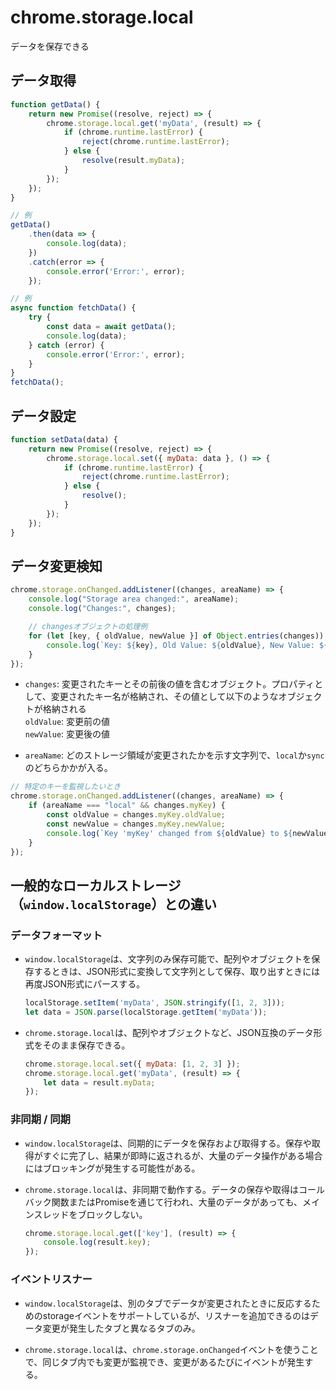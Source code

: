 # chrome.storage.local

データを保存できる

## データ取得

```js
function getData() {
    return new Promise((resolve, reject) => {
        chrome.storage.local.get('myData', (result) => {
            if (chrome.runtime.lastError) {
                reject(chrome.runtime.lastError);
            } else {
                resolve(result.myData);
            }
        });
    });
}

// 例
getData()
    .then(data => {
        console.log(data);
    })
    .catch(error => {
        console.error('Error:', error);
    });

// 例
async function fetchData() {
    try {
        const data = await getData();
        console.log(data);
    } catch (error) {
        console.error('Error:', error);
    }
}
fetchData();
```

## データ設定

```js
function setData(data) {
    return new Promise((resolve, reject) => {
        chrome.storage.local.set({ myData: data }, () => {
            if (chrome.runtime.lastError) {
                reject(chrome.runtime.lastError);
            } else {
                resolve();
            }
        });
    });
}
```

## データ変更検知

```js
chrome.storage.onChanged.addListener((changes, areaName) => {
    console.log("Storage area changed:", areaName);
    console.log("Changes:", changes);

    // changesオブジェクトの処理例
    for (let [key, { oldValue, newValue }] of Object.entries(changes)) {
        console.log(`Key: ${key}, Old Value: ${oldValue}, New Value: ${newValue}`);
    }
});
```

* `changes`: 変更されたキーとその前後の値を含むオブジェクト。プロパティとして、変更されたキー名が格納され、その値として以下のようなオブジェクトが格納される  
    `oldValue`: 変更前の値  
    `newValue`: 変更後の値  

* `areaName`: どのストレージ領域が変更されたかを示す文字列で、`local`か`sync`のどちらかかが入る。

```js
// 特定のキーを監視したいとき
chrome.storage.onChanged.addListener((changes, areaName) => {
    if (areaName === "local" && changes.myKey) {
        const oldValue = changes.myKey.oldValue;
        const newValue = changes.myKey.newValue;
        console.log(`Key 'myKey' changed from ${oldValue} to ${newValue}`);
    }
});
```

## 一般的なローカルストレージ（`window.localStorage`）との違い

### データフォーマット

* `window.localStorage`は、文字列のみ保存可能で、配列やオブジェクトを保存するときは、JSON形式に変換して文字列として保存、取り出すときには再度JSON形式にパースする。

    ```js
    localStorage.setItem('myData', JSON.stringify([1, 2, 3]));
    let data = JSON.parse(localStorage.getItem('myData'));
    ```
  
* `chrome.storage.local`は、配列やオブジェクトなど、JSON互換のデータ形式をそのまま保存できる。
  
    ```js
    chrome.storage.local.set({ myData: [1, 2, 3] });
    chrome.storage.local.get('myData', (result) => {
        let data = result.myData;
    });
    ```

### 非同期 / 同期

* `window.localStorage`は、同期的にデータを保存および取得する。保存や取得がすぐに完了し、結果が即時に返されるが、大量のデータ操作がある場合にはブロッキングが発生する可能性がある。
  
* `chrome.storage.local`は、非同期で動作する。データの保存や取得はコールバック関数またはPromiseを通じて行われ、大量のデータがあっても、メインスレッドをブロックしない。
  
    ```js
    chrome.storage.local.get(['key'], (result) => {
        console.log(result.key);
    });
    ```

### イベントリスナー

* `window.localStorage`は、別のタブでデータが変更されたときに反応するためのstorageイベントをサポートしているが、リスナーを追加できるのはデータ変更が発生したタブと異なるタブのみ。
  
* `chrome.storage.local`は、`chrome.storage.onChanged`イベントを使うことで、同じタブ内でも変更が監視でき、変更があるたびにイベントが発生する。